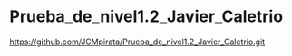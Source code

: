 # Prueba_de_nivel1.2_Javier_Caletrio
https://github.com/JCMpirata/Prueba_de_nivel1.2_Javier_Caletrio.git

